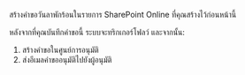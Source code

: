 สร้างคำขอวันลาพักร้อนในรายการ SharePoint Online ที่คุณสร้างไว้ก่อนหน้านี้

หลังจากที่คุณบันทึกคำขอนี้ ระบบจะทริกเกอร์โฟลว์ และจากนั้น:

1. สร้างคำขอในศูนย์การอนุมัติ
2. ส่งอีเมลคำขออนุมัติไปยังผู้อนุมัติ

